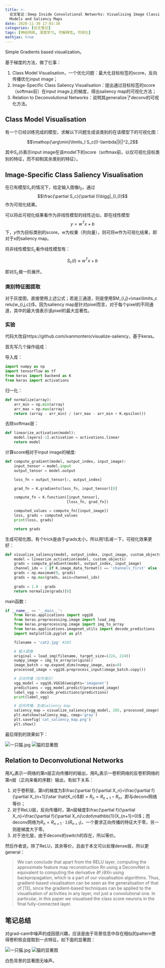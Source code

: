```yaml
---
title: >-
  论文笔记：Deep Inside Convolutional Networks: Visualising Image Classification
  Models and Saliency Maps
date: 2020-11-30 17:03:38
categories: [论文笔记]
tags: [神经网络, 深度学习, 可解释性, 可视化]
mathjax: true
---
```

Simple Gradients based visualization。

<!--more-->

基于梯度的方法，做了仨事：
  1. Class Model Visualisation，一个优化问题：最大化目标标签的score，反向传播优化input image；
  2. Image-Specific Class Saliency Visualisation：提出通过目标标签的score（softmax前）在input image上的梯度，得出saliency map的可视化方法；
  3. Relation to Deconvolutional Networks：说明其generalize了deconv的可视化方法。


## Class Model Visualisation

有一个已经训练完成的模型，求解以下问题生成该类别的在该模型下的可视化图：

$$\mathop{\arg\min}\limits_I S_c(I)-\lambda||I||^2_2$$

其中$S_c(I)$表示input image在该model下的score（softmax前，以仅可视化目标类别的特征，而不抑制其余类别的特征）。

## Image-Specific Class Saliency Visualisation

在已有模型$S_c$的情况下，给定输入图像$I_0$，通过
$$\frac{\partial S_c}{\partial I}\bigg|_{I_0}$$
作为可视化结果。

可以将此可视化结果看作为非线性模型的线性近似，即在线性模型
$$y=w^Tx+b$$
下，$y$作为目标类别的score，$w$为权重（列向量），则可将$w$作为可视化结果，即对于x的saliency map。

将非线性模型$S_c$看作线性模型有：

$$S_c(I)\approx w^Tx+b$$

即对$S_c$做一阶展开。

### 类别特征图提取

对于灰度图，直接使用上述公式；若是三通道，则是使用$M_{i,j}=\max\limits_c relu(w_{i,j,c})$，因为saliency map是针对pixel而言，对于每个pixel的不同通道，其中的最大值表示该pixel的最大显著性。

### 实验

代码大改自https://github.com/ivanmontero/visualize-saliency，基于keras。

首先写几个操作组成：

导入库：
```python
import numpy as np
import tensorflow as tf
from keras import backend as K
from keras import activations
```

归一化：
```python
def normalize(array):
    arr_min = np.min(array)
    arr_max = np.max(array)
    return (array - arr_min) / (arr_max - arr_min + K.epsilon())
```

去除softmax层：
```python
def linearize_activation(model):
    model.layers[-1].activation = activations.linear
    return model
```

计算score相对于input image的梯度:
```python
def compute_gradient(model, output_index, input_image):
    input_tensor = model.input
    output_tensor = model.output

    loss_fn = output_tensor[:, output_index]

    grad_fn = K.gradients(loss_fn, input_tensor)[0]

    compute_fn = K.function([input_tensor],
                            [loss_fn, grad_fn])

    computed_values = compute_fn([input_image])
    loss, grads = computed_values
    print(loss, grads)

    return grads
```

生成可视化图，有个trick是由于grads太小，所以用1去减一下，可视化效果更好：
```python
def visualize_saliency(model, output_index, input_image, custom_objects=None):
    model = linearize_activation(model, custom_objects)
    grads = compute_gradient(model, output_index, input_image)
    channel_idx = 1 if K.image_data_format() == 'channels_first' else -1
    grads = np.maximum(0, grads)
    grads = np.max(grads, axis=channel_idx)
    
    grads = 1.0 - grads
    return normalize(grads)[0]
```

main函数：
```python
if __name__ == '__main__':
    from keras.applications import vgg16
    from keras.preprocessing.image import load_img
    from keras.preprocessing.image import img_to_array
    from keras.applications.imagenet_utils import decode_predictions
    import matplotlib.pyplot as plt

    filename = 'cat2.jpg' #285

    # 载入图像
    original = load_img(filename, target_size=(224, 224))
    numpy_image = img_to_array(original)
    image_batch = np.expand_dims(numpy_image, axis=0)
    processed_image = vgg16.preprocess_input(image_batch.copy())

    # 正向传播（仅作演示）
    vgg_model = vgg16.VGG16(weights='imagenet')
    predictions = vgg_model.predict(processed_image)
    label_vgg = decode_predictions(predictions)
    print(label_vgg)

    # 反向传播，生成saliency map
    saliency_map = visualize_saliency(vgg_model, 285, processed_image)
    plt.matshow(saliency_map, cmap='gray')
    plt.savefig('cat_saliency_map.png')
    plt.show()
```

最后得到的效果如下：

![一只猫.jpg](Deep_Inside_Convolutional_Networks-Notes/cat.jpg)
![猫的显著图](Deep_Inside_Convolutional_Networks-Notes/cat_saliency_map.png)

## Relation to Deconvolutional Networks

用$X_n$表示一网络的第$n$层正向传播时的输出，用$R_n$表示一卷积网络的反卷积网络的第n层（正向来看的序数）输出，有如下关系：

1. 对于卷积层，第n的梯度为$\frac{\partial f}{\partial X_n}=\frac{\partial f}{\partial X_{n+1}}\star \hat{K_n}$即$=R_n=R_{n+1}\star R_n$，即与deconv网络等价；
2. 对于ReLU层，反向传播时，第n层梯度$\frac{\partial f}{\partial X_n}=\frac{\partial f}{\partial X_n}\cdot\mathbb{1}(X_{n+1}>0)$；而deconv网络为$R_n=R_{n+1}\cdot \mathbb{1}(R_{n+1})$。一个要求正向传播的特征大于零，另一则是梯度大于零。
3. 对于池化层，由于deconv的switch的存在，所以等价。

然后作者说，除了ReLU，其余等价，且由于本文可以处理dense层，所以更general：

>We can conclude that apart from the RELU layer, computing the approximate feature map reconstruction Rn using a DeconvNet is equivalent to computing the derivative ∂f /∂Xn using backpropagation, which is a part of our visualisation algorithms. Thus, gradient-based visualisation can be seen as the generalisation of that of [13], since the gradient-based techniques can be applied to the visualisation of activities in any layer, not just a convolutional one. In particular, in this paper we visualised the class score neurons in the final fully-connected layer.

## 笔记总结

对grad-cam中噪声的成因感兴趣，应该是由于背景信息中存在相似的pattern使得卷积核会提取到一点特征，如下面的显著图：

![一只猫.jpg](Deep_Inside_Convolutional_Networks-Notes/cat2.jpg)
![猫的显著图](Deep_Inside_Convolutional_Networks-Notes/cat2_saliency_map.png)

白色背景的显著图无噪声。



